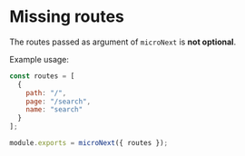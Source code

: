 # Missing routes

The routes passed as argument of `microNext` is **not optional**.

Example usage:

```js
const routes = [
  {
    path: "/",
    page: "/search",
    name: "search"
  }
];

module.exports = microNext({ routes });
```
